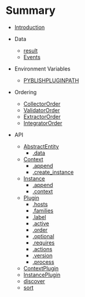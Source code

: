 # Summary

* [Introduction](README.md)

* Data
   * [result](pages/result.md)
   * [Events](pages/Events.md)

* Environment Variables
   * [PYBLISHPLUGINPATH](pages/PYBLISHPLUGINPATH.md)

* Ordering
   * [CollectorOrder](pages/CollectorOrder.md)
   * [ValidatorOrder](pages/ValidatorOrder.md)
   * [ExtractorOrder](pages/ExtractorOrder.md)
   * [IntegratorOrder](pages/IntegratorOrder.md)

* API
   * [AbstractEntity](pages/AbstractEntity.md)
       * [.data](pages/AbstractEntity.data.md)
   * [Context](pages/Context.md)
       * [.append](pages/Context.append.md)
       * [.create_instance](pages/Context.create_instance.md)
   * [Instance](pages/Instance.md)
       * [.append](pages/Instance.append.md)
       * [.context](pages/Instance.context.md)
   * [Plugin](pages/Plugin.md)
       * [.hosts](pages/Plugin.hosts.md)
       * [.families](pages/Plugin.families.md)
       * [.label](pages/Plugin.label.md)
       * [.active](pages/Plugin.active.md)
       * [.order](pages/Plugin.order.md)
       * [.optional](pages/Plugin.optional.md)
       * [.requires](pages/Plugin.requires.md)
       * [.actions](pages/Plugin.actions.md)
       * [.version](pages/Plugin.version.md)
       * [.process](pages/Plugin.process.md)
   * [ContextPlugin](pages/ContextPlugin.md)
   * [InstancePlugin](pages/InstancePlugin.md)
   * [discover](pages/discover.md)
   * [sort](pages/sort.md)

